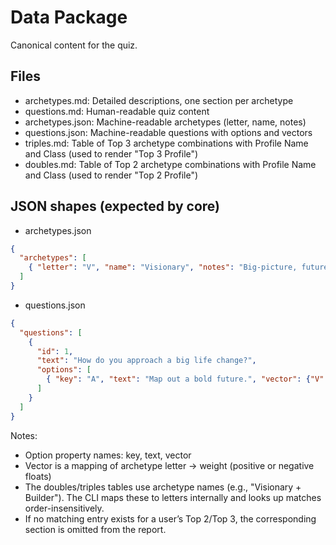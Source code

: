 # Data Package

Canonical content for the quiz.

## Files

- archetypes.md: Detailed descriptions, one section per archetype
- questions.md: Human-readable quiz content
- archetypes.json: Machine-readable archetypes (letter, name, notes)
- questions.json: Machine-readable questions with options and vectors
- triples.md: Table of Top 3 archetype combinations with Profile Name and Class (used to render "Top 3 Profile")
- doubles.md: Table of Top 2 archetype combinations with Profile Name and Class (used to render "Top 2 Profile")

## JSON shapes (expected by core)

- archetypes.json

```json
{
  "archetypes": [
    { "letter": "V", "name": "Visionary", "notes": "Big-picture, future-oriented." }
  ]
}
```

- questions.json

```json
{
  "questions": [
    {
      "id": 1,
      "text": "How do you approach a big life change?",
      "options": [
        { "key": "A", "text": "Map out a bold future.", "vector": {"V":0.7} }
      ]
    }
  ]
}
```

Notes:

- Option property names: key, text, vector
- Vector is a mapping of archetype letter -> weight (positive or negative floats)
- The doubles/triples tables use archetype names (e.g., "Visionary + Builder"). The CLI maps these to letters internally and looks up matches order-insensitively.
- If no matching entry exists for a user’s Top 2/Top 3, the corresponding section is omitted from the report.
